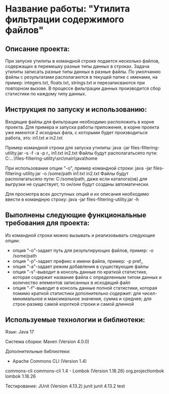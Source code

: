# **Название работы: "Утилита фильтрации содержимого файлов"**


## Описание проекта:
При запуске утилиты в командной строке подается несколько файлов, содержащих в перемешку разные типы данных в строках. Задача утилиты записать разные типы данных в разные файлы. По умолчанию файлы с результатами располагаются в текущей папке с именами, на пример: integers.txt, ﬂoats.txt, strings.txt и перезаписваются при повторном вызове. В процессе фильтрации данных производится сбор статистики по каждому типу данных.


## Инструкция по запуску и использованию:
Входящие файлы для фильтрации необходимо расположить в корне проекта. Для примера и запуска работы приложения, в корне проекта уже имеются 2 исходных фала, с которыми будет производиться работа, это: in1.txt и in2.txt

Пример командной строки для запуска утилиты:
     java -jar files-filtering-utility.jar -s -f -a -p r_ in1.txt in2.txt
Файлы будут располагатьсяпо пути: C:\...\files-filtering-utility\src\main\java\home

При использовании опции "-о", пример командной строки:
     java -jar files-filtering-utility.jar -о /some/path in1.txt in2.txt
Файлы будут располагатьсяпо пути: C:/some/path, даже если каталога(ов) для выгрузки не существует, то он/они будут созданы автоматически.

Для просмотра всех доступных опций и их описания необходимо ввести в командную строку:
java -jar files-filtering-utility.jar -h


## Выполнены следующие функциональные требования для проекта:
Из командной строки можно вызывать и реализовывать следующие опции:
- опция "-о"-задает путь для результирующих файлов, пример: -о /some/path
- опция "-р"-задает префикс к имени файла, пример: -р pref_
- опция "-а"-задает режим добавления в существующие файлы
- опция "-s"-выводит в консоль данные по краткой статистике, которая содержит название файла с определенным типом данных и количество элементов записанных в исходящий файл
- опция "-f"-выводит в консоль данные полной статистики, которая помимо краткой статистики дополнительно содержит: для чисел-минимальное и максимальное значения, сумма и среднее; для строк-размер самой короткой строки и самой длинной


## Используемые технологии и библиотеки:
Язык: Java 17

Система сборки: Maven (Version 4.0.0)

Дополнительные библиотеки:
- Apache Commons CLI (Version 1.4)
<dependency>
    <groupId>commons-cli</groupId>
    <artifactId>commons-cli</artifactId>
    <version>1.4</version>
</dependency>
- Lombok (Version 1.18.26)
<dependency>
     <groupId>org.projectlombok</groupId>
     <artifactId>lombok</artifactId>
     <version>1.18.26</version>
</dependency>

Тестирование: JUnit (Version 4.13.2)
<dependency>
     <groupId>junit</groupId>
     <artifactId>junit</artifactId>
     <version>4.13.2</version>
     <scope>test</scope>
     </dependency>
